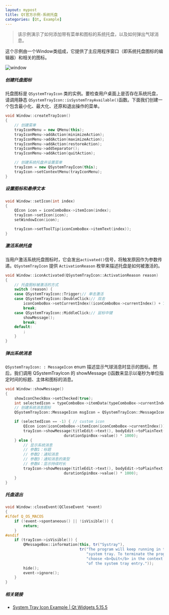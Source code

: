 ```yaml
---
layout: mypost
title: Qt官方示例-系统托盘
categories: [Qt, Example]
---
```


> 该示例演示了如何添加带有菜单和图标的系统托盘，以及如何弹出气球消息。

这个示例由一个Window类组成，它提供了主应用程序窗口（即系统托盘图标的编辑器）和相关的图标。

![window](window.png)

##### 创建托盘图标

托盘图标是 `QSystemTrayIcon` 类的实例。要检查用户桌面上是否存在系统托盘，请调用静态 `QSystemTrayIcon::isSystemTrayAvailable()`函数。下面我们创建一个包含最小化、最大化、还原和退出操作的菜单。

```cpp
void Window::createTrayIcon()
{
    // 创建菜单
    trayIconMenu = new QMenu(this);
    trayIconMenu->addAction(minimizeAction);
    trayIconMenu->addAction(maximizeAction);
    trayIconMenu->addAction(restoreAction);
    trayIconMenu->addSeparator();
    trayIconMenu->addAction(quitAction);

    // 创建系统托盘并设置菜单
    trayIcon = new QSystemTrayIcon(this);
    trayIcon->setContextMenu(trayIconMenu);
}
```

##### 设置图标和悬停文本

```cpp
void Window::setIcon(int index)
{
    QIcon icon = iconComboBox->itemIcon(index);
    trayIcon->setIcon(icon);
    setWindowIcon(icon);

    trayIcon->setToolTip(iconComboBox->itemText(index));
}
```

##### 激活系统托盘

当用户激活系统托盘图标时，它会发出`activated()`信号，将触发原因作为参数传递。`QSystemTrayIcon` 提供 `ActivationReason` 枚举来描述托盘是如何被激活的。

```cpp
void Window::iconActivated(QSystemTrayIcon::ActivationReason reason)
{
    // 托盘图标被激活的方式
    switch (reason) {
    case QSystemTrayIcon::Trigger:// 单击激活
    case QSystemTrayIcon::DoubleClick:// 双击
        iconComboBox->setCurrentIndex((iconComboBox->currentIndex() + 1) % iconComboBox->count());
        break;
    case QSystemTrayIcon::MiddleClick:// 鼠标中键
        showMessage();
        break;
    default:
        ;
    }
}
```

##### 弹出系统消息

`QSystemTrayIcon: : MessageIcon` enum 描述显示气球消息时显示的图标。然后，我们调用 QSystemTrayIcon 的 showMessage ()函数来显示以毫秒为单位指定时间的标题、主体和图标的消息。

```cpp
void Window::showMessage()
{
    showIconCheckBox->setChecked(true);
    int selectedIcon = typeComboBox->itemData(typeComboBox->currentIndex()).toInt();
    // 创建系统消息图标
    QSystemTrayIcon::MessageIcon msgIcon = QSystemTrayIcon::MessageIcon(selectedIcon);

    if (selectedIcon == -1) { // custom icon
        QIcon icon(iconComboBox->itemIcon(iconComboBox->currentIndex()));
        trayIcon->showMessage(titleEdit->text(), bodyEdit->toPlainText(), icon,
                          durationSpinBox->value() * 1000);
    } else {
        // 显示系统消息
        // 参数1：标题
        // 参数2：通知消息
        // 参数3：通知消息的类型
        // 参数4：显示持续时长
        trayIcon->showMessage(titleEdit->text(), bodyEdit->toPlainText(), msgIcon,
                          durationSpinBox->value() * 1000);
    }
}
```

##### 托盘退出

```cpp
void Window::closeEvent(QCloseEvent *event)
{
#ifdef Q_OS_MACOS
    if (!event->spontaneous() || !isVisible()) {
        return;
    }
#endif
    if (trayIcon->isVisible()) {
        QMessageBox::information(this, tr("Systray"),
                                 tr("The program will keep running in the "
                                    "system tray. To terminate the program, "
                                    "choose <b>Quit</b> in the context menu "
                                    "of the system tray entry."));
        hide();
        event->ignore();
    }
}
```

##### 相关链接

* [System Tray Icon Example | Qt Widgets 5.15.5](https://doc.qt.io/qt-5/qtwidgets-desktop-systray-example.html)

